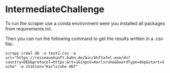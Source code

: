 # IntermediateChallenge

To run the scraper use a conda environment were you installed all packages from requirements.txt.

Then you can run the following command to get the results written in a .csv file:

```scrapy crawl db -o test2.csv -a url="https://reiseauskunft.bahn.de/bin/bhftafel.exe/dn?country=DEU&protocol=https:&rt=1&input=Karlsruhe&boardType=dep&start=Suche" -a station="Karlsruhe Hbf"```
